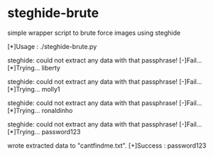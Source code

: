 # steghide-brute
simple wrapper script to brute force images using steghide

[*]Usage : ./steghide-brute.py <image file> <wordlist>


steghide: could not extract any data with that passphrase!
[-]Fail...
[*]Trying... liberty

steghide: could not extract any data with that passphrase!
[-]Fail...
[*]Trying... molly1

steghide: could not extract any data with that passphrase!
[-]Fail...
[*]Trying... ronaldinho

steghide: could not extract any data with that passphrase!
[-]Fail...
[*]Trying... password123

wrote extracted data to "cantfindme.txt".
[+]Success : password123
